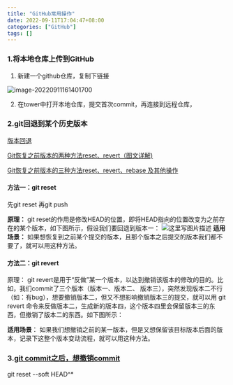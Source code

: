 ```yaml
---
title: "GitHub常用操作"
date: 2022-09-11T17:04:47+08:00
categories: ["GitHub"]
tags: []
---
```


### 1.将本地仓库上传到GitHub

1. 新建一个github仓库，复制下链接

![image-20220911161401700](D:\workspace\hotjuice_website\static\images\blog\2022\image-20220911161401700.png)

2. 在tower中打开本地仓库，提交首次commit，再连接到远程仓库，

### 2.git回退到某个历史版本

[版本回退](https://www.liaoxuefeng.com/wiki/896043488029600/897013573512192)

[Git恢复之前版本的两种方法reset、revert（图文详解)](https://blog.csdn.net/yxlshk/article/details/79944535)

[Git恢复之前版本的三种方法reset、revert、rebase 及其他操作](https://codeantenna.com/a/CxastajmvB)

#### **方法一：git reset**

先git reset 再git push

**原理：** git reset的作用是修改HEAD的位置，即将HEAD指向的位置改变为之前存在的某个版本，如下图所示，假设我们要回退到版本一：
![这里写图片描述](https://imgconvert.csdnimg.cn/aHR0cDovL2ltZy5ibG9nLmNzZG4ubmV0LzIwMTgwNDE0MjEyMjIxMDMz)
**适用场景：** 如果想恢复到之前某个提交的版本，且那个版本之后提交的版本我们都不要了，就可以用这种方法。

#### 方法二：git revert

原理： git revert是用于“反做”某一个版本，以达到撤销该版本的修改的目的。比如，我们commit了三个版本（版本一、版本二、 版本三），突然发现版本二不行（如：有bug），想要撤销版本二，但又不想影响撤销版本三的提交，就可以用 git revert 命令来反做版本二，生成新的版本四，这个版本四里会保留版本三的东西，但撤销了版本二的东西。如下图所示：

**适用场景**： 如果我们想撤销之前的某一版本，但是又想保留该目标版本后面的版本，记录下这整个版本变动流程，就可以用这种方法。

### 3.[git commit之后，想撤销commit](https://www.cnblogs.com/lfxiao/p/9378763.html)

git reset --soft HEAD^*